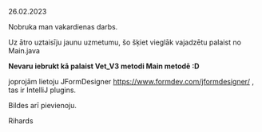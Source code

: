 26.02.2023

Nobruka man vakardienas darbs.

Uz ātro uztaisīju jaunu uzmetumu, šo šķiet vieglāk vajadzētu palaist no Main.java

<b>Nevaru iebrukt kā palaist Vet_V3 metodi Main metodē :D</b>

joprojām lietoju JFormDesigner https://www.formdev.com/jformdesigner/ , tas ir IntelliJ plugins.

Bildes arī pievienoju.

Rihards

